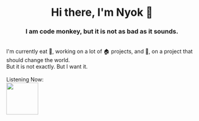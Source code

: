 <h1 align="center">Hi there, I'm Nyok 👋</h1>
<h3 align="center">I am code monkey, but it is not as bad as it sounds.</h3>
<br/>
I'm currently eat 🍒, working on a lot of 🏠 projects, and 🤫, on a project that should change the world.
<br/> 
But it is not exactly. But I want it.
<br/>
<br/>
Listening Now:
<br/>
<img src="https://nyok.ru/spotify/image/" align="center"  height="84" />
